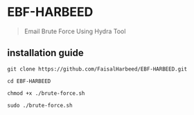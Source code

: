 # EBF-HARBEED


> Email Brute Force Using Hydra Tool



## installation guide

```git clone https://github.com/FaisalHarbeed/EBF-HARBEED.git```

```cd EBF-HARBEED```

```chmod +x ./brute-force.sh```

```sudo ./brute-force.sh```
